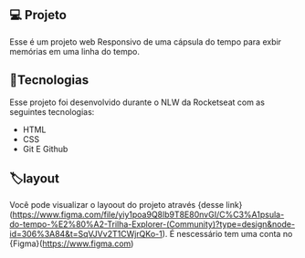 <p align="center>
<img src=".github/"Thumbnail.png" alt="Demonstração do projeto" width="100%" />
</p>

## 💻 Projeto
Esse é um projeto web Responsivo de uma cápsula do tempo para exbir memórias em uma linha do tempo.

## 🚀Tecnologias
Esse projeto foi desenvolvido durante o NLW da Rocketseat com as seguintes tecnologias:
- HTML
- CSS
- Git E Github

## 🏷️layout
Você pode visualizar o layoout do projeto através 
{desse link}(https://www.figma.com/file/yiy1poa9Q8lb9T8E80nvGI/C%C3%A1psula-do-tempo-%E2%80%A2-Trilha-Explorer-(Community)?type=design&node-id=306%3A84&t=SqVJVv2T1CWjrQKo-1).
É nescessário tem uma conta no {Figma}(https://www.figma.com)
